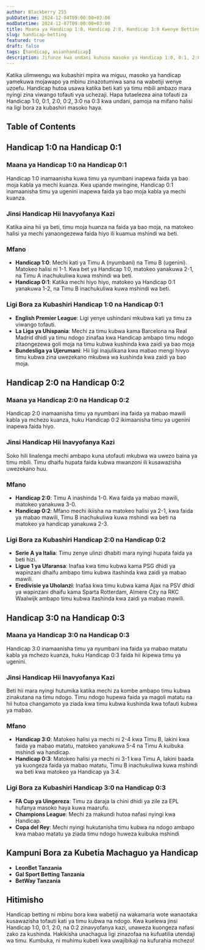```yaml
---
author: Blackberry 255
pubDatetime: 2024-12-04T09:00:00+03:00
modDatetime: 2024-12-07T09:00:00+03:00
title: Maana ya Handicap 1:0, Handicap 2:0, Handicap 3:0 Kwenye Betting
slug: handicap-betting
featured: true
draft: false
tags: [handicap, asianhandicap]
description: Jifunze kwa undani kuhusu masoko ya Handicap 1:0, 0:1, 2:0, 0:2, 3:0 na 0:3 katika kubashiri mpira wa miguu.
---
```


Katika ulimwengu wa kubashiri mpira wa miguu, masoko ya handicap yamekuwa mojawapo ya mbinu zinazotumiwa sana na wabetiji wenye uzoefu. Handicap hutoa usawa katika beti kati ya timu mbili ambazo mara nyingi zina viwango tofauti vya uchezaji. Hapa tutaelezea aina tofauti za Handicap 1:0, 0:1, 2:0, 0:2, 3:0 na 0:3 kwa undani, pamoja na mifano halisi na ligi bora za kubashiri masoko haya.

## Table of Contents

## Handicap 1:0 na Handicap 0:1

### Maana ya Handicap 1:0 na Handicap 0:1

Handicap 1:0 inamaanisha kuwa timu ya nyumbani inapewa faida ya bao moja kabla ya mechi kuanza. Kwa upande mwingine, Handicap 0:1 inamaanisha timu ya ugenini inapewa faida ya bao moja kabla ya mechi kuanza.

### Jinsi Handicap Hii Inavyofanya Kazi

Katika aina hii ya beti, timu moja huanza na faida ya bao moja, na matokeo halisi ya mechi yanaongezewa faida hiyo ili kuamua mshindi wa beti.

### Mfano

- **Handicap 1:0**: Mechi kati ya Timu A (nyumbani) na Timu B (ugenini). Matokeo halisi ni 1-1. Kwa bet ya Handicap 1:0, matokeo yanakuwa 2-1, na Timu A inachukuliwa kuwa mshindi wa beti.
- **Handicap 0:1**: Katika mechi hiyo hiyo, matokeo ya Handicap 0:1 yanakuwa 1-2, na Timu B inachukuliwa kuwa mshindi wa beti.

### Ligi Bora za Kubashiri Handicap 1:0 na Handicap 0:1

- **English Premier League**: Ligi yenye ushindani mkubwa kati ya timu za viwango tofauti.
- **La Liga ya Uhispania**: Mechi za timu kubwa kama Barcelona na Real Madrid dhidi ya timu ndogo zinafaa kwa Handicap ambapo timu ndogo zitaongezewa goli moja na timu kubwa kushinda kwa zaidi ya bao moja
- **Bundesliga ya Ujerumani**: Hii ligi inajulikana kwa mabao mengi hivyo timu kubwa zina uwezekano mkubwa wa kushinda kwa zaidi ya bao moja.

## Handicap 2:0 na Handicap 0:2

### Maana ya Handicap 2:0 na Handicap 0:2

Handicap 2:0 inamaanisha timu ya nyumbani ina faida ya mabao mawili kabla ya mchezo kuanza, huku Handicap 0:2 ikimaanisha timu ya ugenini inapewa faida hiyo.

### Jinsi Handicap Hii Inavyofanya Kazi

Soko hili linalenga mechi ambapo kuna utofauti mkubwa wa uwezo baina ya timu mbili. Timu dhaifu hupata faida kubwa mwanzoni ili kusawazisha uwezekano huu.

### Mfano

- **Handicap 2:0**: Timu A inashinda 1-0. Kwa faida ya mabao mawili, matokeo yanakuwa 3-0.
- **Handicap 0:2**: Mfano mechi ikiisha na matokeo halisi ya 2-1, kwa faida ya mabao mawili, Timu B inachukuliwa kuwa mshindi wa beti na matokeo ya handicap yanakuwa 2-3.

### Ligi Bora za Kubashiri Handicap 2:0 na Handicap 0:2

- **Serie A ya Italia**: Timu zenye ulinzi dhabiti mara nyingi hupata faida ya beti hizi.
- **Ligue 1 ya Ufaransa**: Inafaa kwa timu kubwa kama PSG dhidi ya wapinzani dhaifu ambapo timu kubwa itashinda kwa zaidi ya mabao mawili.
- **Eredivisie ya Uholanzi**: Inafaa kwa timu kubwa kama Ajax na PSV dhidi ya wapinzani dhaifu kama Sparta Rotterdam, Almere City na RKC Waalwijk ambapo timu kubwa itashinda kwa zaidi ya mabao mawili.

## Handicap 3:0 na Handicap 0:3

### Maana ya Handicap 3:0 na Handicap 0:3

Handicap 3:0 inamaanisha timu ya nyumbani ina faida ya mabao matatu kabla ya mchezo kuanza, huku Handicap 0:3 faida hii ikipewa timu ya ugenini.

### Jinsi Handicap Hii Inavyofanya Kazi

Beti hii mara nyingi hutumika katika mechi za kombe ambapo timu kubwa zinakutana na timu ndogo. Timu ndogo hupewa faida ya magoli matatu na hii hutoa changamoto ya ziada kwa timu kubwa kushinda kwa tofauti kubwa ya mabao.

### Mfano

- **Handicap 3:0**: Matokeo halisi ya mechi ni 2-4 kwa Timu B, lakini kwa faida ya mabao matatu, matokeo yanakuwa 5-4 na Timu A kuibuka mshindi wa handicap.
- **Handicap 0:3**: Matokeo halisi ya mechi ni 3-1 kwa Timu A, lakini baada ya kuongeza faida ya mabao matatu, Timu B inachukuliwa kuwa mshindi wa beti kwa matokeo ya Handicap ya 3:4.

### Ligi Bora za Kubashiri Handicap 3:0 na Handicap 0:3

- **FA Cup ya Uingereza**: Timu za daraja la chini dhidi ya zile za EPL hufanya masoko haya kuwa maarufu.
- **Champions League**: Mechi za makundi hutoa nafasi nyingi kwa Handicap.
- **Copa del Rey**: Mechi nyingi hukutanisha timu kubwa na ndogo ambapo kwa mabao matatu ya ziada timu ndogo huweza kuibuka mshindi

## Kampuni Bora za Kubetia Machaguo ya Handicap

- **<span class="text-success text-decoration-underline" onclick="OpenAff('leonbet')">LeonBet Tanzania</span>**
- **<span class="text-success text-decoration-underline" onclick="OpenAff('gsb')">Gal Sport Betting Tanzania</span>**
- **<span class="text-success text-decoration-underline" onclick="OpenAff('betway')">BetWay Tanzania</span>**

## Hitimisho

Handicap betting ni mbinu bora kwa wabetiji na wakamaria wote wanaotaka kusawazisha tofauti kati ya timu kubwa na ndogo. Kwa kuelewa jinsi Handicap 1:0, 0:1, 2:0, na 0:2 zinavyofanya kazi, unaweza kuongeza nafasi zako za kushinda. Hakikisha unachagua ligi zinazofaa na kufuatilia utendaji wa timu. Kumbuka, ni muhimu kubeti kwa uwajibikaji na kufurahia mchezo!
